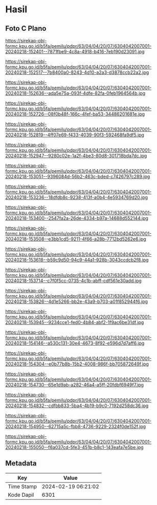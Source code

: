 # Hasil

## Foto C Plano

https://sirekap-obj-formc.kpu.go.id/b5fa/pemilu/pdpr/63/04/04/20/07/6304042007001-20240218-152401--7871fbe9-4c8a-4918-b416-7eb190d23091.jpg

https://sirekap-obj-formc.kpu.go.id/b5fa/pemilu/pdpr/63/04/04/20/07/6304042007001-20240218-152517--7b8400a0-8243-4d10-a2a3-d3878ccb22a2.jpg

https://sirekap-obj-formc.kpu.go.id/b5fa/pemilu/pdpr/63/04/04/20/07/6304042007001-20240218-152636--ada5e75a-093f-4dfe-82fa-0feb1964564b.jpg

https://sirekap-obj-formc.kpu.go.id/b5fa/pemilu/pdpr/63/04/04/20/07/6304042007001-20240218-152726--08f0b48f-166c-4fef-ba53-34486201681e.jpg

https://sirekap-obj-formc.kpu.go.id/b5fa/pemilu/pdpr/63/04/04/20/07/6304042007001-20240218-152819--4ff07e69-f433-4039-90f3-592468fa9df5.jpg

https://sirekap-obj-formc.kpu.go.id/b5fa/pemilu/pdpr/63/04/04/20/07/6304042007001-20240218-152947--9280c02e-1a2f-4be3-80d8-301718bda7dc.jpg

https://sirekap-obj-formc.kpu.go.id/b5fa/pemilu/pdpr/63/04/04/20/07/6304042007001-20240218-153051--9396084d-56b2-463c-bded-c7426797c289.jpg

https://sirekap-obj-formc.kpu.go.id/b5fa/pemilu/pdpr/63/04/04/20/07/6304042007001-20240218-153236--18dfdb8c-9238-413f-a0b4-4e5934769d20.jpg

https://sirekap-obj-formc.kpu.go.id/b5fa/pemilu/pdpr/63/04/04/20/07/6304042007001-20240218-153400--2547fa2a-26de-4334-b97a-14688d552144.jpg

https://sirekap-obj-formc.kpu.go.id/b5fa/pemilu/pdpr/63/04/04/20/07/6304042007001-20240218-153508--e3bb1cd5-9211-4f66-a28b-7712bd5262e6.jpg

https://sirekap-obj-formc.kpu.go.id/b5fa/pemilu/pdpr/63/04/04/20/07/6304042007001-20240218-153618--b59c9d50-94c9-44a1-928b-3043ccdcb2f8.jpg

https://sirekap-obj-formc.kpu.go.id/b5fa/pemilu/pdpr/63/04/04/20/07/6304042007001-20240218-153714--c7f0f5cc-0735-4c1b-abff-cdf561e30add.jpg

https://sirekap-obj-formc.kpu.go.id/b5fa/pemilu/pdpr/63/04/04/20/07/6304042007001-20240218-153826--4d1e5266-bb2e-43a9-b703-a01f852944f6.jpg

https://sirekap-obj-formc.kpu.go.id/b5fa/pemilu/pdpr/63/04/04/20/07/6304042007001-20240218-153945--9234cce1-fed0-4b84-abf2-1f9ac6be31df.jpg

https://sirekap-obj-formc.kpu.go.id/b5fa/pemilu/pdpr/63/04/04/20/07/6304042007001-20240218-154146--a530c131-30e4-4673-8f92-e596d7d7aff6.jpg

https://sirekap-obj-formc.kpu.go.id/b5fa/pemilu/pdpr/63/04/04/20/07/6304042007001-20240218-154304--e0b77b8b-15b2-4008-986f-bb705872649f.jpg

https://sirekap-obj-formc.kpu.go.id/b5fa/pemilu/pdpr/63/04/04/20/07/6304042007001-20240218-154730--65e1d9ab-a282-46a4-a5ff-20fdbf6949f7.jpg

https://sirekap-obj-formc.kpu.go.id/b5fa/pemilu/pdpr/63/04/04/20/07/6304042007001-20240218-154832--cdfbb833-5ba4-4b19-b9c0-7192d258dc36.jpg

https://sirekap-obj-formc.kpu.go.id/b5fa/pemilu/pdpr/63/04/04/20/07/6304042007001-20240218-154950--62715a5c-fbb8-4736-9229-2324f0de152f.jpg

https://sirekap-obj-formc.kpu.go.id/b5fa/pemilu/pdpr/63/04/04/20/07/6304042007001-20240218-155050--f6a037cd-5fe3-451b-b8c1-143eafa7e5be.jpg


## Metadata

| Key        | Value               |
| ---------- | ------------------- |
| Time Stamp | 2024-02-19 06:21:02 |
| Kode Dapil | 6301                |



